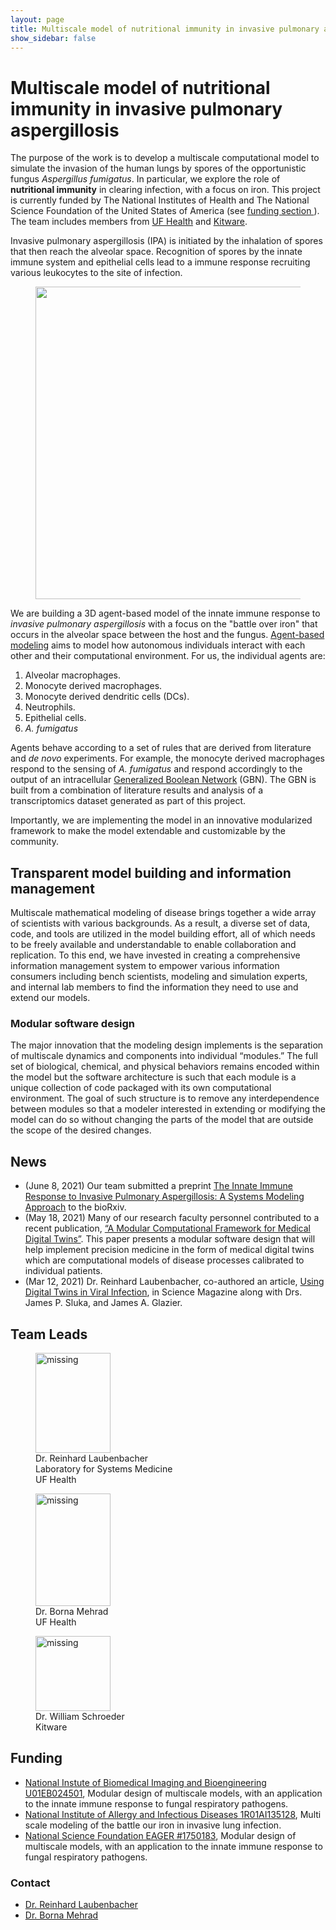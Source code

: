 ```yaml
---
layout: page
title: Multiscale model of nutritional immunity in invasive pulmonary aspergillosis
show_sidebar: false
---
```



# Multiscale model of nutritional immunity in invasive pulmonary aspergillosis
The purpose of the work is to develop a multiscale computational model to simulate the invasion of the human lungs by spores of the opportunistic fungus _Aspergillus fumigatus_. In particular, we explore the role of **nutritional immunity** in clearing  infection, with a focus on iron. This project is currently funded by The National Institutes of Health and The National Science Foundation of the United States of America (see <a href="{{ site.baseurl }}{% link funding/index.md %}"> funding section </a>). The team includes members from [UF Health](https://ufhealth.org/) and [Kitware](https://www.kitware.com/).


Invasive pulmonary aspergillosis (IPA) is initiated by the inhalation of spores that then reach the alveolar space. Recognition of spores by the innate immune system and epithelial cells lead to a immune response recruiting various leukocytes to the site of infection.
<figure class="center">
    <img  src="https://data.nutritionallungimmunity.org/api/v1/file/5dfce32bc1b2cfe0661e5629/download?contentDisposition=inline" width="700" height="500"/>
</figure>
<a name="lungimmunity">


We are building a 3D agent-based model of the innate immune response to _invasive pulmonary aspergillosis_ with a focus on the "battle over iron" that occurs in the alveolar space between the host and the fungus. [Agent-based modeling](https://en.wikipedia.org/wiki/Agent-based_model) aims to model how autonomous individuals interact with each other and their computational environment. For us, the individual agents are:

1. Alveolar macrophages.
1. Monocyte derived macrophages.
1. Monocyte derived dendritic cells (DCs).
1. Neutrophils.
1. Epithelial cells.
1. _A. fumigatus_

Agents behave according to a set of rules that are derived from literature and _de novo_ experiments. For example, the monocyte derived macrophages respond to the sensing of _A. fumigatus_ and respond accordingly to the output of an intracellular [Generalized Boolean Network](https://en.wikipedia.org/wiki/Boolean_network) (GBN). The GBN is built from a combination of literature results and analysis of a transcriptomics dataset generated as part of this project.

Importantly, we are implementing the model in an innovative modularized framework to make the model extendable and customizable by the community.

## Transparent model building and information management

Multiscale mathematical modeling of disease brings together a wide array of scientists with various backgrounds. As a result, a diverse set of data, code, and tools are utilized in the model building effort, all of which needs to be freely available and understandable to enable collaboration and replication. To this end, we have invested in creating a comprehensive information management system to empower various information consumers including bench scientists, modeling and simulation experts, and internal lab members to find the information they need to use and extend our models.

### Modular software design

The major innovation that the modeling design implements is the separation of multiscale dynamics and components into individual “modules.” The full set of biological, chemical, and physical behaviors remains encoded within the model but the software architecture is such that each module is a unique collection of code packaged with its own computational environment. The goal of such structure is to remove any interdependence between modules so that a modeler interested in extending or modifying the model can do so without changing the parts of the model that are outside the scope of the desired changes.


## News
* (June 8, 2021) Our team submitted a preprint [The Innate Immune Response to Invasive Pulmonary Aspergillosis: A Systems Modeling Approach](https://www.biorxiv.org/content/10.1101/2021.06.08.447590v1) to the bioRxiv.
* (May 18, 2021) Many of our research faculty personnel contributed to a recent publication, [“A Modular Computational Framework for Medical Digital Twins”](https://www.pnas.org/content/118/20/e20242871). This paper presents a modular software design that will help implement precision medicine in the form of medical digital twins which are computational models of disease processes calibrated to individual patients.
* (Mar 12, 2021) Dr. Reinhard Laubenbacher, co-authored an article, [Using Digital Twins in Viral Infection](https://doi.org/10.1126/science.abf3370), in Science Magazine along with Drs. James P. Sluka, and James A. Glazier.
<!-- * Dr. Reinhard Laubenbacher and Ms. Bandita Adhikari present at the [annual meeting of the Society for Mathematical Biology in Montreal](http://www.smb2019.org/). -->
<!-- * Dr. Reinhard Laubenbacher and Dr. Luis Sordo Vieira developed methods of control of intracellular networks using computational algebra. See the [BiorXiv preprint](https://www.biorxiv.org/content/10.1101/682989v1)! -->

## Team Leads

<figure>
    <a href="https://facultydirectory.uchc.edu/profile?profileId=Laubenbacher-Reinhard">
    <img  src="https://data.nutritionallungimmunity.org/api/v1/file/5d7262b3ef2e2603553c5696/download?contentDisposition=inline" alt='missing' width="120" height="160" />
    </a>
    <figcaption>
        Dr. Reinhard Laubenbacher<br>
        Laboratory for Systems Medicine<br>
        UF Health
    </figcaption>
</figure>


<figure>
    <a href="https://pulmonary.medicine.ufl.edu/about-us/faculty/borna-mehrad-md/">
    <img  src="https://data.nutritionallungimmunity.org/api/v1/file/5d7262b2ef2e2603553c5693/download?contentDisposition=inline" alt='missing' width="120" height="180" />
    </a>
    <figcaption>
        Dr. Borna Mehrad<br>
        UF Health
    </figcaption>
</figure>

<figure>
    <a href="https://www.kitware.com/will-schroeder/">
    <img  src="https://data.nutritionallungimmunity.org/api/v1/file/5d7262b3ef2e2603553c5699/download?contentDisposition=inline" alt='missing' width="120" height="120" />
    </a>
    <figcaption>
        Dr. William Schroeder<br>
        Kitware
    </figcaption>
</figure>




## Funding

- [National Instute of Biomedical Imaging and Bioengineering U01EB024501](https://projectreporter.nih.gov/project_info_description.cfm?aid=9567990), Modular design of multiscale models, with an application to the innate immune response to fungal respiratory pathogens.
- [National Institute of Allergy and Infectious Diseases 1R01AI135128](https://projectreporter.nih.gov/project_info_description.cfm?projectnumber=1R01AI135128-01), Multi scale modeling of the battle our iron in invasive lung infection.
- [National Science Foundation EAGER #1750183](https://nsf.gov/awardsearch/showAward?AWD_ID=1750183&HistoricalAwards=false), Modular design of multiscale models, with an application to the innate immune response to fungal respiratory pathogens.

### Contact
- [Dr. Reinhard Laubenbacher](mailto:Reinhard.Laubenbacher@medicine.ufl.edu)
- [Dr. Borna Mehrad](mailto:Sara.Mayo@medicine.ufl.edu)
